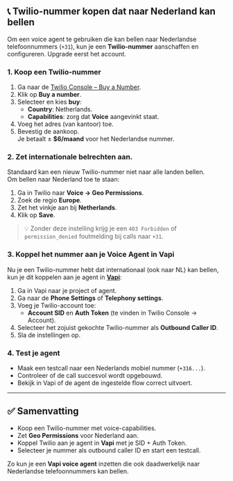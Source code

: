 ## 📞 Twilio-nummer kopen dat naar Nederland kan bellen

Om een voice agent te gebruiken die kan bellen naar Nederlandse telefoonnummers (`+31`), kun je een **Twilio-nummer** aanschaffen en configureren. Upgrade eerst het account. 

### 1. Koop een Twilio-nummer
1. Ga naar de [Twilio Console – Buy a Number](https://console.twilio.com/us1/develop/phone-numbers/incoming).
2. Klik op **Buy a number**.
3. Selecteer en kies **buy**:
   - **Country**: Netherlands.
   - **Capabilities**: zorg dat **Voice** aangevinkt staat.
4. Voeg het adres (van kantoor) toe. 
5. Bevestig de aankoop.  
   Je betaalt ± **$6/maand** voor het Nederlandse nummer.

### 2. Zet internationale belrechten aan.
Standaard kan een nieuw Twilio-nummer niet naar alle landen bellen.  
Om bellen naar Nederland toe te staan:

1. Ga in Twilio naar **Voice → Geo Permissions**.
2. Zoek de regio **Europe**.
3. Zet het vinkje aan bij **Netherlands**.
4. Klik op **Save**.

> 💡 Zonder deze instelling krijg je een `403 Forbidden` of `permission_denied` foutmelding bij calls naar `+31`.

### 3. Koppel het nummer aan je Voice Agent in Vapi
Nu je een Twilio-nummer hebt dat internationaal (ook naar NL) kan bellen, kun je dit koppelen aan je agent in **[Vapi](https://vapi.ai)**:

1. Ga in Vapi naar je project of agent.
2. Ga naar de **Phone Settings** of **Telephony settings**.
3. Voeg je Twilio-account toe:
   - **Account SID** en **Auth Token** (te vinden in Twilio Console → Account).
4. Selecteer het zojuist gekochte Twilio-nummer als **Outbound Caller ID**.
5. Sla de instellingen op.

### 4. Test je agent
- Maak een testcall naar een Nederlands mobiel nummer (`+316...`).
- Controleer of de call succesvol wordt opgebouwd.
- Bekijk in Vapi of de agent de ingestelde flow correct uitvoert.

---

## ✅ Samenvatting
- Koop een Twilio-nummer met voice-capabilities.
- Zet **Geo Permissions** voor Nederland aan.
- Koppel Twilio aan je agent in **Vapi** met je SID + Auth Token.
- Selecteer je nummer als outbound caller ID en start een testcall.

Zo kun je een **Vapi voice agent** inzetten die ook daadwerkelijk naar Nederlandse telefoonnummers kan bellen.
